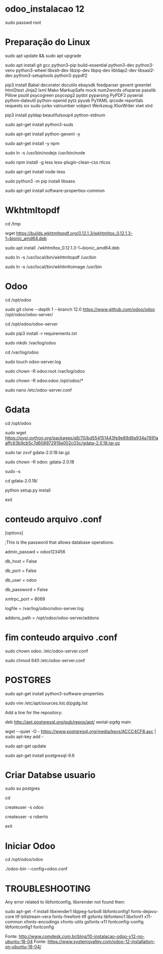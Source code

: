 # odoo_instalacao 12


sudo passwd root


# Preparação do Linux
sudo apt update && sudo apt upgrade

sudo apt install git gcc python3-pip build-essential python3-dev python3-venv python3-wheel libxslt-dev libzip-dev libpq-dev libldap2-dev libsasl2-dev python3-setuptools python3-pypdf2

pip3 install Babel decorator docutils ebaysdk feedparser gevent greenlet html2text Jinja2 lxml Mako MarkupSafe mock num2words ofxparse passlib Pillow psutil psycogreen psycopg2 pydot pyparsing PyPDF2 pyserial python-dateutil python-openid pytz pyusb PyYAML qrcode reportlab requests six suds-jurko vatnumber vobject Werkzeug XlsxWriter xlwt xlrd

pip3 install pyldap beautifulsoup4 python-stdnum

sudo apt-get install python3-suds

sudo apt-get install python-gevent -y

sudo apt-get install -y npm

sudo ln -s /usr/bin/nodejs /usr/bin/node

sudo npm install -g less less-plugin-clean-css rtlcss

sudo apt-get install node-less

sudo python3 -m pip install libsass

sudo apt-get install software-properties-common


# Wkhtmltopdf
cd /tmp

wget https://builds.wkhtmltopdf.org/0.12.1.3/wkhtmltox_0.12.1.3-1~bionic_amd64.deb

sudo apt install ./wkhtmltox_0.12.1.3-1~bionic_amd64.deb

sudo ln -s /usr/local/bin/wkhtmltopdf /usr/bin

sudo ln -s /usr/local/bin/wkhtmltoimage /usr/bin



# Odoo
cd /opt/odoo

sudo git clone --depth 1 --branch 12.0 https://www.github.com/odoo/odoo /opt/odoo/odoo-server/

cd /opt/odoo/odoo-server

sudo pip3 install -r requirements.txt

sudo mkdir /var/log/odoo

cd /var/log/odoo

sudo touch odoo-server.log

sudo chown -R odoo:root /var/log/odoo

sudo chown -R odoo:odoo /opt/odoo/*

sudo nano /etc/odoo-server.conf


# Gdata
cd /opt/odoo

sudo wget https://pypi.python.org/packages/a8/70/bd554151443fe9e89d9a934a7891aaffc63b9cb5c7d608972919a002c03c/gdata-2.0.18.tar.gz

sudo tar zxvf gdata-2.0.18.tar.gz

sudo chown -R odoo: gdata-2.0.18

sudo -s

cd gdata-2.0.18/

python setup.py install

exit



# conteudo arquivo .conf
[options]

;This is the password that allows database operations:

admin_passwd = odoo123456

db_host = False

db_port = False

db_user = odoo

db_password = False

xmlrpc_port = 8069

logfile = /var/log/odoo/odoo-server.log

addons_path = /opt/odoo/odoo-server/addons

# fim conteudo arquivo .conf


sudo chown odoo: /etc/odoo-server.conf

sudo chmod 640 /etc/odoo-server.conf



# POSTGRES

sudo apt-get install python3-software-properties

sudo vim /etc/apt/sources.list.d/pgdg.list

Add a line for the repository: 

deb http://apt.postgresql.org/pub/repos/apt/ xenial-pgdg main

wget --quiet -O - https://www.postgresql.org/media/keys/ACCC4CF8.asc | sudo apt-key add -

sudo apt-get update

sudo apt-get install postgresql-9.6



# Criar Databse usuario

sudo su postgres

cd

createuser -s odoo

createuser -s roberto

exit



# Iniciar Odoo

cd /opt/odoo/odoo

./odoo-bin --config=odoo.conf



# TROUBLESHOOTING

Any error related to libfontconfig, libxrender not found then:

sudo apt-get -f install libxrender1 libjpeg-turbo8 libfontconfig1 fonts-dejavu-core ttf-bitstream-vera fonts-freefont-ttf gsfonts libfontenc1 libxfont1 x11-common xfonts-encodings xfonts-utils gsfonts-x11 fontconfig-config libfontconfig1 fontconfig


Fonte: http://www.comdesk.com.br/blog/10-instalacao-odoo-v12-no-ubuntu-18-04
Fonte: https://www.systemsvalley.com/odoo-12-installation-on-ubuntu-18-04/
